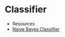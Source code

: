 # Classifier

* Resources
* [Naive Bayes Classifier](https://machinelearningmastery.com/naive-bayes-classifier-scratch-python/)
